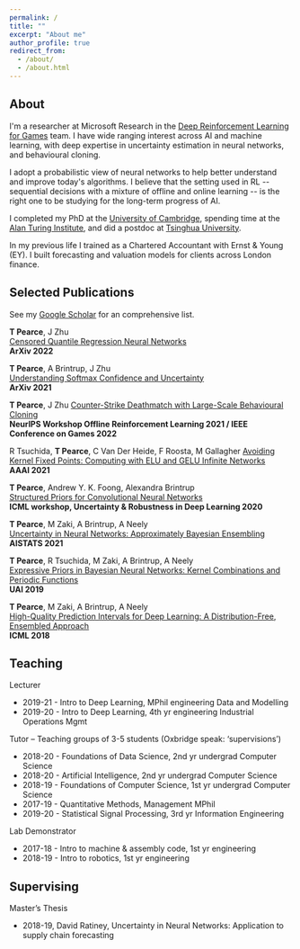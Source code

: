 ```yaml
---
permalink: /
title: ""
excerpt: "About me"
author_profile: true
redirect_from: 
  - /about/
  - /about.html
---
```


## About ##
I'm a researcher at Microsoft Research in the [Deep Reinforcement Learning for Games](https://www.microsoft.com/en-us/research/group/deep-reinforcement-learning/) team. I have wide ranging interest across AI and machine learning, with deep expertise in uncertainty estimation in neural networks, and behavioural cloning.

<!-- having worked on  uncertainty estimation in neural networks, Bayesian deep learning, survival analysis, behavioural cloning for video games, the exploration/exploitation dilemma, and algorithmic music composition. -->

I adopt a probabilistic view of neural networks to help better understand and improve today's algorithms. I believe that the setting used in RL -- sequential decisions with a mixture of offline and online learning -- is the right one to be studying for the long-term progress of AI.


<!-- In general my research follows two philosophies; 1) Analysing and designing neural networks from a probabilistic view o -->

<!-- and am particularly drawn to the probabilistic view of learning with neural networks, and building RL agents. -->

I completed my PhD at the [University of Cambridge](https://www.ifm.eng.cam.ac.uk/research/manufacturing-analytics/), spending time at the [Alan Turing Institute](https://www.turing.ac.uk/), and did a postdoc at [Tsinghua University](https://ml.cs.tsinghua.edu.cn/).

In my previous life I trained as a Chartered Accountant with Ernst & Young (EY). I built forecasting and valuation models for clients across London finance.

<!-- where my research explored how to get better uncertainty estimates from deep neural networks. I continued to explore this in my Postdoc at [Tsinghua University](https://ml.cs.tsinghua.edu.cn/), where I also began building behavioural  -->

<!-- In particular focusing on ensembling methods, and priors in Bayesian neural networks.  -->

<!-- I'm a 4th year engineering PhD at the University of Cambridge, having spent time at the [Alan Turing Institute](https://en.wikipedia.org/wiki/Alan_Turing_Institute).  -->

<!-- I completed an internship in reinforcement learning at [PROWLER.io/Secondmind](https://www.secondmind.ai/) and in causal ML at [FDL](https://frontierdevelopmentlab.org/) (NASA research accelerator). -->

## Selected Publications ## 

See my [Google Scholar](https://scholar.google.co.uk/citations?hl=en&user=09k1kdQAAAAJ&view_op=list_works&sortby=pubdate) for an comprehensive list.  

__T Pearce__, J Zhu  
[Censored Quantile Regression Neural Networks](https://arxiv.org/abs/2205.13496)  
__ArXiv 2022__  

__T Pearce__, A Brintrup, J Zhu  
[Understanding Softmax Confidence and Uncertainty](https://arxiv.org/abs/1810.05546)  
__ArXiv 2021__  

__T Pearce__, J Zhu
[Counter-Strike Deathmatch with Large-Scale Behavioural Cloning](https://arxiv.org/abs/2104.04258)  
__NeurIPS Workshop Offline Reinforcement Learning 2021 / IEEE Conference on Games 2022__

R Tsuchida, __T Pearce__, C Van Der Heide, F Roosta, M Gallagher
[Avoiding Kernel Fixed Points: Computing with ELU and GELU Infinite Networks](https://arxiv.org/abs/2002.08517)  
__AAAI 2021__  

__T Pearce__, Andrew Y. K. Foong, Alexandra Brintrup  
[Structured Priors for Convolutional Neural Networks](https://arxiv.org/abs/2007.14235)  
__ICML workshop, Uncertainty & Robustness in Deep Learning 2020__  

__T Pearce__, M Zaki, A Brintrup, A Neely  
[Uncertainty in Neural Networks: Approximately Bayesian Ensembling](https://arxiv.org/abs/1810.05546)  
__AISTATS 2021__  

__T Pearce__, R Tsuchida, M Zaki, A Brintrup, A Neely  
[Expressive Priors in Bayesian Neural Networks: Kernel Combinations and Periodic Functions](https://arxiv.org/abs/1905.06076)  
__UAI 2019__  

__T Pearce__, M Zaki, A Brintrup, A Neely  
[High-Quality Prediction Intervals for Deep Learning: A Distribution-Free, Ensembled Approach](https://arxiv.org/abs/1802.07167)   
__ICML 2018__  


## Teaching ##
Lecturer  
* 2019-21 	- Intro to Deep Learning, 		      	MPhil engineering Data and Modelling
*	2019-20 	- Intro to Deep Learning, 		      	4th yr engineering Industrial Operations Mgmt

Tutor – Teaching groups of 3-5 students (Oxbridge speak: ‘supervisions’)  
*	2018-20 	- Foundations of Data Science, 	      	2nd yr undergrad Computer Science
*	2018-20 	- Artificial Intelligence, 		      	2nd yr undergrad Computer Science
*	2018-19 	- Foundations of Computer Science,   	1st yr undergrad Computer Science
*	2017-19	- Quantitative Methods, 			Management MPhil
*	2019-20 	- Statistical Signal Processing, 	       	3rd yr Information Engineering

Lab Demonstrator  
*	2017-18 	- Intro to machine & assembly code, 	1st yr engineering
*	2018-19 	- Intro to robotics,				1st yr engineering

## Supervising ##
Master’s Thesis
*	2018-19, David Ratiney, Uncertainty in Neural Networks: Application to supply chain forecasting



